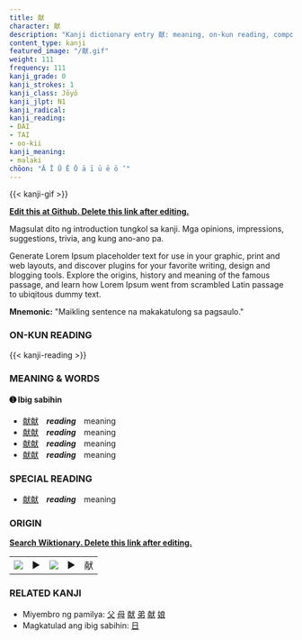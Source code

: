 ```yaml
---
title: 献
character: 献
description: "Kanji dictionary entry 献: meaning, on-kun reading, compounds, origin, related kanji"
content_type: kanji
featured_image: "/献.gif"
weight: 111
frequency: 111
kanji_grade: 0
kanji_strokes: 1
kanji_class: Jōyō
kanji_jlpt: N1
kanji_radical: 
kanji_reading: 
- DAI
- TAI
- oo-kii
kanji_meaning:
- malaki
chōon: "Ā Ī Ū Ē Ō ā ī ū ē ō ’"
---
```

[//]: # (Don't edit the line below. Kanji animated GIF code is automatically generated.)
{{< kanji-gif >}}

[//]: # (Edit below this line.)

**[Edit this at Github. Delete this link after editing.](https://github.com/tim0g/tim/tree/main/content/kanji/献/index.md)**

Magsulat dito ng introduction tungkol sa kanji. Mga opinions, impressions, suggestions, trivia, ang kung ano-ano pa.

Generate Lorem Ipsum placeholder text for use in your graphic, print and web layouts, and discover plugins for your favorite writing, design and blogging tools. Explore the origins, history and meaning of the famous passage, and learn how Lorem Ipsum went from scrambled Latin passage to ubiqitous dummy text.
 
**Mnemonic:** "Maikling sentence na makakatulong sa pagsaulo."

### ON-KUN READING

[//]: # (Don't edit the line below. ON-KUN READING code is automatically generated.)
{{< kanji-reading >}}

### MEANING & WORDS

#### ➊ **Ibig sabihin**
  - [献](../献)[献](../献)　***reading***　meaning
  - [献](../献)[献](../献)　***reading***　meaning
  - [献](../献)[献](../献)　***reading***　meaning
  - [献](../献)[献](../献)　***reading***　meaning

### SPECIAL READING
  - [献](../献)[献](../献)　***reading***　meaning

### ORIGIN

**[Search Wiktionary. Delete this link after editing.](https://wiktionary.org/wiki/献)**
<table class="kanji-table"><tr><td>
<img src="60px-献-bronze.svg.png">
</td><td>▶</td><td>
<img src="60px-献-oracle.svg.png">
</td><td>▶</td>
<td class="kanji-origin">献</td>
</tr></table>

### RELATED KANJI
- Miyembro ng pamilya: [父](../父) [母](../母) [献](../献) [弟](../弟) [献](../献) [娘](../娘)
- Magkatulad ang ibig sabihin: [日](../日)
